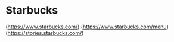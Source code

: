 # Starbucks
  (https://www.starbucks.com/)
  (https://www.starbucks.com/menu)
  (https://stories.starbucks.com/)
